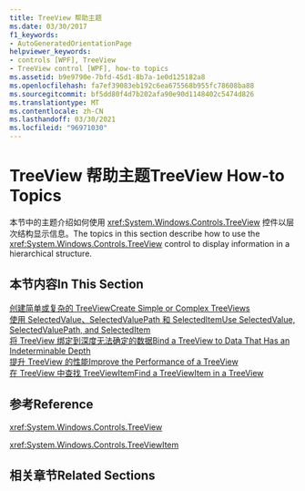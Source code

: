```yaml
---
title: TreeView 帮助主题
ms.date: 03/30/2017
f1_keywords:
- AutoGeneratedOrientationPage
helpviewer_keywords:
- controls [WPF], TreeView
- TreeView control [WPF], how-to topics
ms.assetid: b9e9790e-7bfd-45d1-8b7a-1e0d125182a8
ms.openlocfilehash: fa7ef39083eb192c6ea675568b955fc78608ba88
ms.sourcegitcommit: bf5dd80f4d7b202afa90e90d1148402c5474d826
ms.translationtype: MT
ms.contentlocale: zh-CN
ms.lasthandoff: 03/30/2021
ms.locfileid: "96971030"
---
```

# <a name="treeview-how-to-topics"></a><span data-ttu-id="351f9-102">TreeView 帮助主题</span><span class="sxs-lookup"><span data-stu-id="351f9-102">TreeView How-to Topics</span></span>
<span data-ttu-id="351f9-103">本节中的主题介绍如何使用 <xref:System.Windows.Controls.TreeView> 控件以层次结构显示信息。</span><span class="sxs-lookup"><span data-stu-id="351f9-103">The topics in this section describe how to use the <xref:System.Windows.Controls.TreeView> control to display information in a hierarchical structure.</span></span>  
  
## <a name="in-this-section"></a><span data-ttu-id="351f9-104">本节内容</span><span class="sxs-lookup"><span data-stu-id="351f9-104">In This Section</span></span>  
 [<span data-ttu-id="351f9-105">创建简单或复杂的 TreeView</span><span class="sxs-lookup"><span data-stu-id="351f9-105">Create Simple or Complex TreeViews</span></span>](how-to-create-simple-or-complex-treeviews.md)  
  [<span data-ttu-id="351f9-106">使用 SelectedValue、SelectedValuePath 和 SelectedItem</span><span class="sxs-lookup"><span data-stu-id="351f9-106">Use SelectedValue, SelectedValuePath, and SelectedItem</span></span>](how-to-use-selectedvalue-selectedvaluepath-and-selecteditem.md)  
  [<span data-ttu-id="351f9-107">将 TreeView 绑定到深度无法确定的数据</span><span class="sxs-lookup"><span data-stu-id="351f9-107">Bind a TreeView to Data That Has an Indeterminable Depth</span></span>](how-to-bind-a-treeview-to-data-that-has-an-indeterminable-depth.md)  
  [<span data-ttu-id="351f9-108">提升 TreeView 的性能</span><span class="sxs-lookup"><span data-stu-id="351f9-108">Improve the Performance of a TreeView</span></span>](how-to-improve-the-performance-of-a-treeview.md)  
  [<span data-ttu-id="351f9-109">在 TreeView 中查找 TreeViewItem</span><span class="sxs-lookup"><span data-stu-id="351f9-109">Find a TreeViewItem in a TreeView</span></span>](how-to-find-a-treeviewitem-in-a-treeview.md)  
  
## <a name="reference"></a><span data-ttu-id="351f9-110">参考</span><span class="sxs-lookup"><span data-stu-id="351f9-110">Reference</span></span>  
 <xref:System.Windows.Controls.TreeView>  
  
 <xref:System.Windows.Controls.TreeViewItem>  
  
## <a name="related-sections"></a><span data-ttu-id="351f9-111">相关章节</span><span class="sxs-lookup"><span data-stu-id="351f9-111">Related Sections</span></span>

